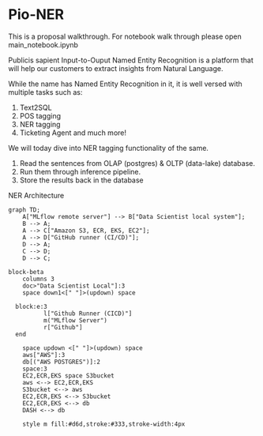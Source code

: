 
# Pio-NER

This is a proposal walkthrough. For notebook walk through please open main_notebook.ipynb

Publicis sapient Input-to-Ouput Named Entity Recognition is a platform that will help our customers to extract insights from Natural Language. 

While the name has Named Entity Recognition in it, it is well versed with multiple tasks such as: 
1. Text2SQL
2. POS tagging
3. NER tagging 
4. Ticketing Agent and much more!

We will today dive into NER tagging functionality of the same. 

1. Read the sentences from OLAP (postgres) & OLTP (data-lake) database. 
2. Run them through inference pipeline. 
3. Store the results back in the database


NER Architecture


```mermaid
graph TD;
    A["MLflow remote server"] --> B["Data Scientist local system"];
    B --> A;
    A --> C["Amazon S3, ECR, EKS, EC2"];
    A --> D["GitHub runner (CI/CD)"];
    D --> A;
    C --> D;
    D --> C;
```

```mermaid
block-beta
    columns 3
    doc>"Data Scientist Local"]:3
    space down1<[" "]>(updown) space

  block:e:3
          l["Github Runner (CICD)"]
          m("MLflow Server")
          r["Github"]         
  end

    space updown <[" "]>(updown) space
    aws["AWS"]:3
    db[("AWS POSTGRES")]:2
    space:3
    EC2,ECR,EKS space S3bucket
    aws <--> EC2,ECR,EKS
    S3bucket <--> aws
    EC2,ECR,EKS <--> S3bucket
    EC2,ECR,EKS <--> db
    DASH <--> db

    style m fill:#d6d,stroke:#333,stroke-width:4px

```





